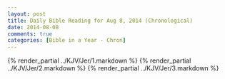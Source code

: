 ```yaml
---
layout: post
title: Daily Bible Reading for Aug 8, 2014 (Chronological)
date: 2014-08-08
comments: true
categories: [Bible in a Year - Chron]
---
```

{% render_partial ../KJV/Jer/1.markdown %}
{% render_partial ../KJV/Jer/2.markdown %}
{% render_partial ../KJV/Jer/3.markdown %}
